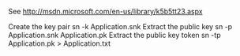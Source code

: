 See http://msdn.microsoft.com/en-us/library/k5b5tt23.aspx

Create the key pair
    sn -k Application.snk
Extract the public key
    sn -p Application.snk Application.pk
Extract the public key token
    sn -tp Application.pk > Application.txt